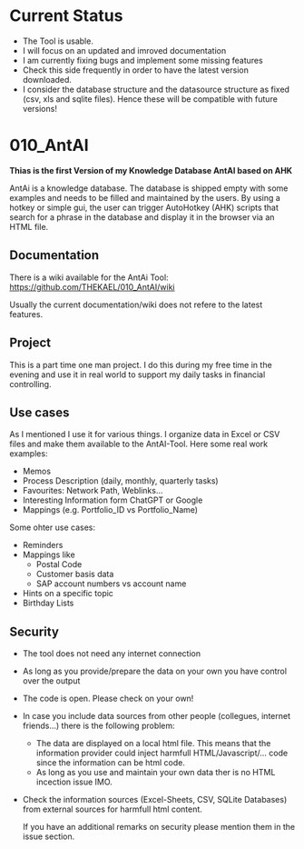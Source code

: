 # Current Status
- The Tool is usable.
- I will focus on an updated and imroved documentation
- I am currently fixing bugs and implement some missing features
- Check this side frequently in order to have the latest version downloaded.
- I consider the database structure and the datasource structure as fixed (csv, xls and sqlite files). Hence these will be compatible with future versions!
  

# 010_AntAI

__Thias is the first Version of my Knowledge Database AntAI based on AHK__

AntAi is a knowledge database. The database is shipped empty with some examples and needs to be filled and maintained by the users. 
By using a hotkey or simple gui, the user can trigger AutoHotkey (AHK) scripts that search for 
a phrase in the database and display it in the browser via an HTML file.

## Documentation
There is a wiki available for the AntAi Tool:
https://github.com/THEKAEL/010_AntAI/wiki

Usually the current documentation/wiki does not refere to the latest features.

## Project
This is a part time one man project. I do this during my free time in the evening and use it in real world 
to support my daily tasks in financial controlling. 

## Use cases
As I mentioned I use it for various things. I organize data in Excel or CSV files and make them available to the AntAI-Tool.
Here some real work examples:
  - Memos
  - Process Description (daily, monthly, quarterly tasks)
  - Favourites: Network Path, Weblinks...
  - Interesting Information form ChatGPT or Google
  - Mappings (e.g. Portfolio_ID vs Portfolio_Name)

Some ohter use cases:
  - Reminders
  - Mappings like
    - Postal Code
    - Customer basis data
    - SAP account numbers vs account name
  - Hints on a specific topic
  - Birthday Lists

## Security
 - The tool does not need any internet connection
 - As long as you provide/prepare the data on your own you have control over the output
 - The code is open. Please check on your own!
 - In case you include data sources from other people (collegues, internet friends...) there is the following problem:
   - The data are displayed on a local html file. This means that the information provider could inject harmfull HTML/Javascript/... code since the information can be html code.
   - As long as you use and maintain your own data ther is no HTML incection issue IMO.
 - Check the information sources (Excel-Sheets, CSV, SQLite Databases) from external sources for harmfull html content.

   If you have an additional remarks on security please mention them in the issue section.

   

